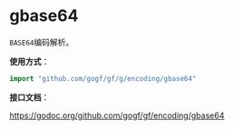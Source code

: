 # gbase64

`BASE64`编码解析。

**使用方式**：
```go
import "github.com/gogf/gf/g/encoding/gbase64"
```

**接口文档**：

https://godoc.org/github.com/gogf/gf/encoding/gbase64